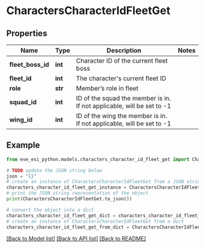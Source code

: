 # CharactersCharacterIdFleetGet


## Properties

Name | Type | Description | Notes
------------ | ------------- | ------------- | -------------
**fleet_boss_id** | **int** | Character ID of the current fleet boss | 
**fleet_id** | **int** | The character&#39;s current fleet ID | 
**role** | **str** | Member’s role in fleet | 
**squad_id** | **int** | ID of the squad the member is in. If not applicable, will be set to -1 | 
**wing_id** | **int** | ID of the wing the member is in. If not applicable, will be set to -1 | 

## Example

```python
from eve_esi_python.models.characters_character_id_fleet_get import CharactersCharacterIdFleetGet

# TODO update the JSON string below
json = "{}"
# create an instance of CharactersCharacterIdFleetGet from a JSON string
characters_character_id_fleet_get_instance = CharactersCharacterIdFleetGet.from_json(json)
# print the JSON string representation of the object
print(CharactersCharacterIdFleetGet.to_json())

# convert the object into a dict
characters_character_id_fleet_get_dict = characters_character_id_fleet_get_instance.to_dict()
# create an instance of CharactersCharacterIdFleetGet from a dict
characters_character_id_fleet_get_from_dict = CharactersCharacterIdFleetGet.from_dict(characters_character_id_fleet_get_dict)
```
[[Back to Model list]](../README.md#documentation-for-models) [[Back to API list]](../README.md#documentation-for-api-endpoints) [[Back to README]](../README.md)


